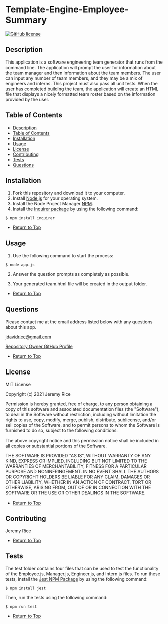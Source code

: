 # Template-Engine-Employee-Summary 
[![GitHub license](https://img.shields.io/github/license/jdavidrice/Template-Engine-Employee-Summary)](https://github.com/jdavidrice/Template-Engine-Employee-Summary/blob/master/LICENSE)
## Description 

This application is a software engineering team generator that runs from the command line. The application will prompt the user for information about the team manager and then information about the team members. The user can input any number of team members, and they may be a mix of engineers and interns. This project must also pass all unit tests. When the user has completed building the team, the application will create an HTML file that displays a nicely formatted team roster based on the information provided by the user.

## Table of Contents

*   [Description](#Description)
*   [Table of Contents](#Table-of-Contents)
*   [Installation](#Installation)
*   [Usage](#Usage)
*   [License](#License)
*   [Contributing](#Contributing)
*   [Tests](#Tests)
*   [Questions](#Questions)

## Installation

1. Fork this repository and download it to your computer.
2. Install [Node.js](https://nodejs.org/en/download/) for your operating system. 
3. Install the Node Project Manager [NPM](https://docs.npmjs.com/downloading-and-installing-node-js-and-npm).
4. Install the [Inquirer package](https://www.npmjs.com/package/inquirer) by using the following command:
```
$ npm install inquirer
```
*   [Return to Top](#Template-Engine-Employee-Summary)

## Usage 

1. Use the following command to start the process:
```
$ node app.js
```
2. Answer the question prompts as completely as possible. 

3. Your generated team.html file will be created in the output folder. 

*   [Return to Top](#Template-Engine-Employee-Summary)

## Questions

Please contact me at the email address listed below with any questions about this app. 

[jdavidrice@gmail.com](mailto:jdavidrice@gmail.com)

[Repository Owner GitHub Profile](https://github.com/jdavidrice)

*   [Return to Top](#Template-Engine-Employee-Summary)

## License

MIT License

Copyright (c) 2021 Jeremy Rice

Permission is hereby granted, free of charge, to any person obtaining a copy
of this software and associated documentation files (the "Software"), to deal
in the Software without restriction, including without limitation the rights
to use, copy, modify, merge, publish, distribute, sublicense, and/or sell
copies of the Software, and to permit persons to whom the Software is
furnished to do so, subject to the following conditions:

The above copyright notice and this permission notice shall be included in all
copies or substantial portions of the Software.

THE SOFTWARE IS PROVIDED "AS IS", WITHOUT WARRANTY OF ANY KIND, EXPRESS OR
IMPLIED, INCLUDING BUT NOT LIMITED TO THE WARRANTIES OF MERCHANTABILITY,
FITNESS FOR A PARTICULAR PURPOSE AND NONINFRINGEMENT. IN NO EVENT SHALL THE
AUTHORS OR COPYRIGHT HOLDERS BE LIABLE FOR ANY CLAIM, DAMAGES OR OTHER
LIABILITY, WHETHER IN AN ACTION OF CONTRACT, TORT OR OTHERWISE, ARISING FROM,
OUT OF OR IN CONNECTION WITH THE SOFTWARE OR THE USE OR OTHER DEALINGS IN THE
SOFTWARE.

*   [Return to Top](#Template-Engine-Employee-Summary)

## Contributing

  Jeremy Rice

* [Return to Top](#Template-Engine-Employee-Summary)

## Tests

The test folder contains four files that can be used to test the functionality of the Employee.js, Manager.js, Engineer.js, and Intern.js files. To run these tests, install the [Jest NPM Package](https://www.npmjs.com/package/jest) by using the following command:
```
$ npm install jest
```
Then, run the tests using the following command:
```
$ npm run test
``` 
*   [Return to Top](#Template-Engine-Employee-Summary)